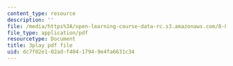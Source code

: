 ```yaml
---
content_type: resource
description: ''
file: /media/https%3A/open-learning-course-data-rc.s3.amazonaws.com/8-851-effective-field-theory-spring-2013/dc7f02e102adf40417949e4fa6631c34_zr3wuh3fWRw.pdf
file_type: application/pdf
resourcetype: Document
title: 3play pdf file
uid: dc7f02e1-02ad-f404-1794-9e4fa6631c34
---
```

